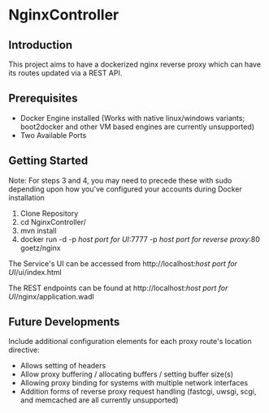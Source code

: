 # NginxController

## Introduction
This project aims to have a dockerized nginx reverse proxy which can have its routes updated via a REST API.

## Prerequisites
- Docker Engine installed (Works with native linux/windows variants; boot2docker and other VM based engines are currently unsupported)
- Two Available Ports

## Getting Started
Note: For steps 3 and 4, you may need to precede these with sudo depending upon how you've configured your accounts during Docker installation


1. Clone Repository
2. cd NginxController/
3. mvn install
4. docker run -d -p *host port for UI*:7777 -p *host port for reverse proxy*:80 goetz/nginx

The Service's UI can be accessed from http://localhost:*host port for UI*/ui/index.html


The REST endpoints can be found at http://localhost:*host port for UI*/nginx/application.wadl

## Future Developments
Include additional configuration elements for each proxy route's location directive:
- Allows setting of headers
- Allow proxy buffering / allocating buffers / setting buffer size(s)
- Allowing proxy binding for systems with multiple network interfaces
- Addition forms of reverse proxy request handling (fastcgi, uwsgi, scgi, and memcached are all currently unsupported)
